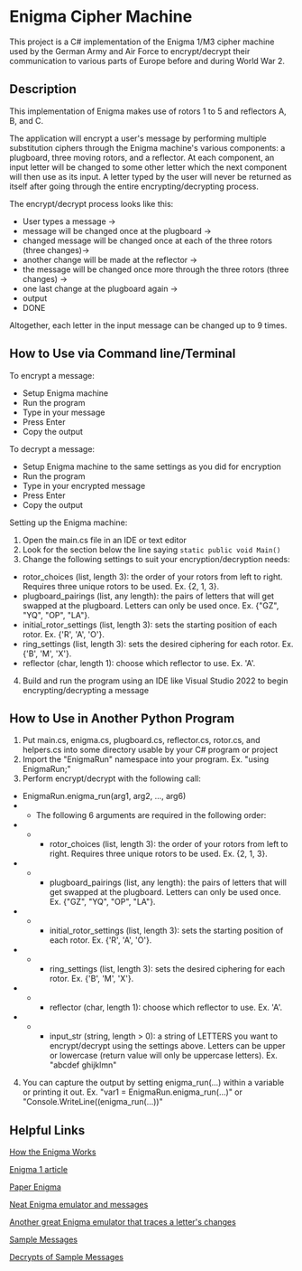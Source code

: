 # Enigma Cipher Machine
This project is a C# implementation of the Enigma 1/M3 cipher machine used by the German Army and Air Force to encrypt/decrypt their communication to various parts of Europe before and during World War 2.

## Description
This implementation of Enigma makes use of rotors 1 to 5 and reflectors A, B, and C.

The application will encrypt a user's message by performing multiple substitution ciphers through the Enigma machine's various components: a plugboard, three moving rotors, and a reflector. At each component, an input letter will be changed to some other letter which the next component will then use as its input. A letter typed by the user will never be returned as itself after going through the entire encrypting/decrypting process.

The encrypt/decrypt process looks like this:
- User types a message ->
- message will be changed once at the plugboard ->
- changed message will be changed once at each of the three rotors (three changes)->
- another change will be made at the reflector ->
- the message will be changed once more through the three rotors (three changes) ->
- one last change at the plugboard again ->
- output
- DONE

Altogether, each letter in the input message can be changed up to 9 times.

## How to Use via Command line/Terminal
To encrypt a message:
- Setup Enigma machine
- Run the program
- Type in your message
- Press Enter
- Copy the output

To decrypt a message:
- Setup Enigma machine to the same settings as you did for encryption
- Run the program
- Type in your encrypted message
- Press Enter
- Copy the output

Setting up the Enigma machine:
1. Open the main.cs file in an IDE or text editor
2. Look for the section below the line saying `static public void Main()`
3. Change the following settings to suit your encryption/decryption needs:
- rotor_choices (list<int>, length 3): the order of your rotors from left to right. Requires three unique rotors to be used. Ex. {2, 1, 3}.
- plugboard_pairings (list<string>, any length): the pairs of letters that will get swapped at the plugboard. Letters can only be used once. Ex. {"GZ", "YQ", "OP", "LA"}.
- initial_rotor_settings (list<char>, length 3): sets the starting position of each rotor. Ex. {'R', 'A', 'O'}.
- ring_settings (list<char>, length 3): sets the desired ciphering for each rotor. Ex. {'B', 'M', 'X'}.
- reflector (char, length 1): choose which reflector to use. Ex. 'A'.
4.  Build and run the program using an IDE like Visual Studio 2022 to begin encrypting/decrypting a message

## How to Use in Another Python Program
1. Put main.cs, enigma.cs, plugboard.cs, reflector.cs, rotor.cs, and helpers.cs into some directory usable by your C# program or project
2. Import the "EnigmaRun" namespace into your program. Ex. "using EnigmaRun;"
3. Perform encrypt/decrypt with the following call:
- EnigmaRun.enigma_run(arg1, arg2, ..., arg6)
- - The following 6 arguments are required in the following order:
- - - rotor_choices (list<int>, length 3): the order of your rotors from left to right. Requires three unique rotors to be used. Ex. {2, 1, 3}.
- - - plugboard_pairings (list<string>, any length): the pairs of letters that will get swapped at the plugboard. Letters can only be used once. Ex. {"GZ", "YQ", "OP", "LA"}.
- - - initial_rotor_settings (list<char>, length 3): sets the starting position of each rotor. Ex. {'R', 'A', 'O'}.
- - - ring_settings (list<char>, length 3): sets the desired ciphering for each rotor. Ex. {'B', 'M', 'X'}.
- - - reflector (char, length 1): choose which reflector to use. Ex. 'A'.
- - - input_str (string, length > 0): a string of LETTERS you want to encrypt/decrypt using the settings above. Letters can be upper or lowercase (return value will only be uppercase letters). Ex. "abcdef ghijklmn"
4. You can capture the output by setting enigma_run(...) within a variable or printing it out. Ex. "var1 = EnigmaRun.enigma_run(...)" or "Console.WriteLine((enigma_run(...))"

## Helpful Links
[How the Enigma Works](https://www.youtube.com/watch?v=ybkkiGtJmkM)

[Enigma 1 article](https://cryptomuseum.com/crypto/enigma/i/index.htm)

[Paper Enigma](https://www.apprendre-en-ligne.net/crypto/bibliotheque/PDF/paperEnigma.pdf)

[Neat Enigma emulator and messages](https://www.101computing.net/enigma/)

[Another great Enigma emulator that traces a letter's changes](https://people.physik.hu-berlin.de/~palloks/js/enigma/enigma-u_v26_en.html)

[Sample Messages](http://wiki.franklinheath.co.uk/index.php/Enigma/Sample_Messages)

[Decrypts of Sample Messages](http://wiki.franklinheath.co.uk/index.php/Enigma/Sample_Decrypts)
